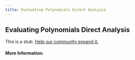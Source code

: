 ```yaml
---
title: Evaluating Polynomials Direct Analysis
---
```


## Evaluating Polynomials Direct Analysis

This is a stub. [Help our community expand it.](https://github.com/freeCodeCamp/guide-articles/tree/master/articles/Computer-Science/Algorithms/Evaluating-Polynomials-Direct-Analysis/index.md)

<!-- The article goes here, in GitHub-flavored Markdown. Feel free to add YouTube videos, images, and CodePen/JSBin embeds  -->

#### More Information:
<!-- Please add any articles you think might be helpful to read before writing the article -->


